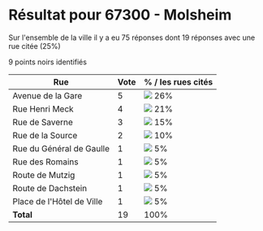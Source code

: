 # Résultat pour 67300 - Molsheim

Sur l'ensemble de la ville il y a eu 75 réponses dont 19 réponses avec une rue citée (25%)

9 points noirs identifiés

| Rue | Vote | % / les rues cités|
|-----|------|-------------------|
| Avenue de la Gare | 5 | <img src="../../img/bar_26.gif" />&nbsp;26%|
| Rue Henri Meck | 4 | <img src="../../img/bar_21.gif" />&nbsp;21%|
| Rue de Saverne | 3 | <img src="../../img/bar_15.gif" />&nbsp;15%|
| Rue de la Source | 2 | <img src="../../img/bar_10.gif" />&nbsp;10%|
| Rue du Général de Gaulle | 1 | <img src="../../img/bar_5.gif" />&nbsp;5%|
| Rue des Romains | 1 | <img src="../../img/bar_5.gif" />&nbsp;5%|
| Route de Mutzig | 1 | <img src="../../img/bar_5.gif" />&nbsp;5%|
| Route de Dachstein | 1 | <img src="../../img/bar_5.gif" />&nbsp;5%|
| Place de l'Hôtel de Ville | 1 | <img src="../../img/bar_5.gif" />&nbsp;5%|
| **Total** | 19 | 100%|
